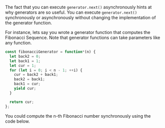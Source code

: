 The fact that you can execute `generator.next()` asynchronously hints at
why generators are so useful. You can execute `generator.next()` synchronously
or asynchronously without changing the implementation of the generator
function.

For instance, lets say you wrote a generator
function that computes the Fibonacci Sequence. Note that generator functions
can take parameters like any function.

```javascript
const fibonacciGenerator = function*(n) {
  let back2 = 0;
  let back1 = 1;
  let cur = 1;
  for (let i = 0; i < n - 1; ++i) {
    cur = back2 + back1;
    back2 = back1;
    back1 = cur;
    yield cur;
  }

  return cur;
};
```

You could compute the n-th Fibonacci number synchronously using the code
below.
